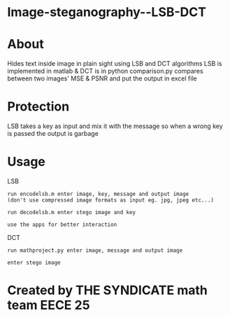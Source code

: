 # Image-steganography--LSB-DCT
# About
Hides text inside image in plain sight using LSB and DCT algorithms
LSB is implemented in matlab & DCT is in python
comparison.py compares between two images' MSE & PSNR and put the output in excel file

# Protection
LSB takes a key as input and mix it with the message so when a wrong key is passed the output is garbage 

# Usage 
LSB 
    
    run encodelsb.m enter image, key, message and output image 
    (don't use compressed image formats as input eg. jpg, jpeg etc...) 
    
    run decodelsb.m enter stego image and key
    
    use the apps for better interaction
    

DCT 
    
    run mathproject.py enter image, message and output image
    
    enter stego image 
                         

# Created by THE SYNDICATE math team EECE 25
